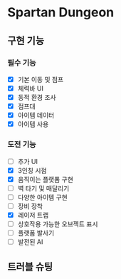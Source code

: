 # Spartan Dungeon
## 구현 기능
### 필수 기능
- [x] 기본 이동 및 점프
- [x] 체력바 UI
- [x] 동적 환경 조사
- [x] 점프대
- [x] 아이템 데이터
- [x] 아이템 사용

### 도전 기능
- [ ] 추가 UI
- [x] 3인칭 시점
- [x] 움직이는 플랫폼 구현
- [ ] 벽 타기 및 매달리기
- [ ] 다양한 아이템 구현
- [ ] 장비 장착
- [x] 레이저 트랩
- [ ] 상호작용 가능한 오브젝트 표시
- [ ] 플랫폼 발사기
- [ ] 발전된 AI

## 트러블 슈팅
